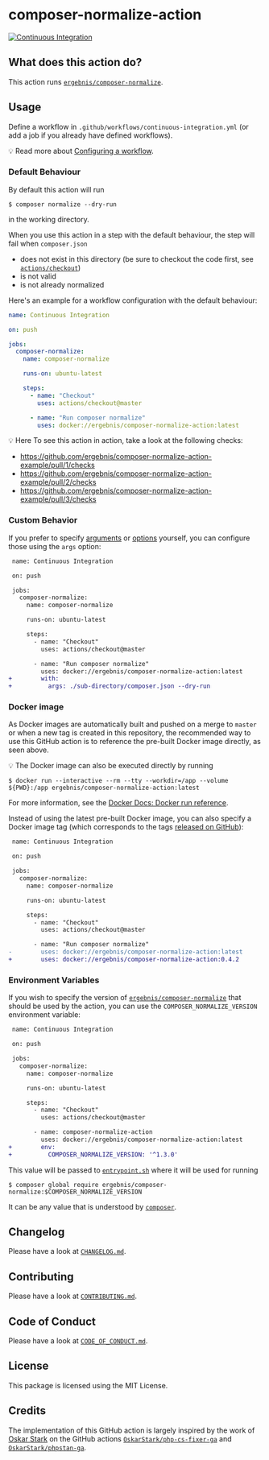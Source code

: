 # composer-normalize-action

[![Continuous Integration](https://github.com/ergebnis/composer-normalize-action/workflows/Continuous%20Integration/badge.svg)](https://github.com/ergebnis/composer-normalize-action/actions)

## What does this action do?

This action runs [`ergebnis/composer-normalize`](https://github.com/ergebnis/composer-normalize).

## Usage

Define a workflow in `.github/workflows/continuous-integration.yml` (or add a job if you already have defined workflows).

:bulb: Read more about [Configuring a workflow](https://help.github.com/en/articles/configuring-a-workflow).

### Default Behaviour

By default this action will run

```
$ composer normalize --dry-run
```

in the working directory.

When you use this action in a step with the default behaviour, the step will fail when `composer.json`

- does not exist in this directory (be sure to checkout the code first, see [`actions/checkout`](https://github.com/actions/checkout))
- is not valid
- is not already normalized

Here's an example for a workflow configuration with the default behaviour:

```yaml
name: Continuous Integration

on: push

jobs:
  composer-normalize:
    name: composer-normalize

    runs-on: ubuntu-latest

    steps:
      - name: "Checkout"
        uses: actions/checkout@master

      - name: "Run composer normalize"
        uses: docker://ergebnis/composer-normalize-action:latest
```

:bulb: Here
To see this action in action, take a look at the following checks:

* https://github.com/ergebnis/composer-normalize-action-example/pull/1/checks
* https://github.com/ergebnis/composer-normalize-action-example/pull/2/checks
* https://github.com/ergebnis/composer-normalize-action-example/pull/3/checks

### Custom Behavior

If you prefer to specify [arguments](https://github.com/ergebnis/composer-normalize/tree/master#arguments) or [options](https://github.com/ergebnis/composer-normalize/master#options) yourself, you can configure those using the `args` option:

```diff
 name: Continuous Integration

 on: push

 jobs:
   composer-normalize:
     name: composer-normalize

     runs-on: ubuntu-latest

     steps:
       - name: "Checkout"
         uses: actions/checkout@master

       - name: "Run composer normalize"
         uses: docker://ergebnis/composer-normalize-action:latest
+        with:
+          args: ./sub-directory/composer.json --dry-run
```

### Docker image

As Docker images are automatically built and pushed on a merge to `master` or when a new tag is created in this repository, the recommended way to use this GitHub action is to reference the pre-built Docker image directly, as seen above.

:bulb: The Docker image can also be executed directly by running

```
$ docker run --interactive --rm --tty --workdir=/app --volume ${PWD}:/app ergebnis/composer-normalize-action:latest
```

For more information, see the [Docker Docs: Docker run reference](https://docs.docker.com/engine/reference/run/).

Instead of using the latest pre-built Docker image, you can also specify a Docker image tag (which corresponds to the tags [released on GitHub](https://github.com/ergebnis/composer-normalize-action/releases)):

```diff
 name: Continuous Integration

 on: push

 jobs:
   composer-normalize:
     name: composer-normalize

     runs-on: ubuntu-latest

     steps:
       - name: "Checkout"
         uses: actions/checkout@master

       - name: "Run composer normalize"
-        uses: docker://ergebnis/composer-normalize-action:latest
+        uses: docker://ergebnis/composer-normalize-action:0.4.2
```

### Environment Variables

If you wish to specify the version of [`ergebnis/composer-normalize`](https://github.com/ergebnis/composer-normalize)  that should be used by the action, you can use the `COMPOSER_NORMALIZE_VERSION` environment variable:

```diff
 name: Continuous Integration

 on: push

 jobs:
   composer-normalize:
     name: composer-normalize

     runs-on: ubuntu-latest

     steps:
       - name: "Checkout"
         uses: actions/checkout@master

       - name: composer-normalize-action
         uses: docker://ergebnis/composer-normalize-action:latest
+        env:
+          COMPOSER_NORMALIZE_VERSION: '^1.3.0'
```

This value will be passed to [`entrypoint.sh`](entrypoint.sh) where it will be used for running

```
$ composer global require ergebnis/composer-normalize:$COMPOSER_NORMALIZE_VERSION
```

It can be any value that is understood by [`composer`](https://getcomposer.org/doc/articles/versions.md).

## Changelog

Please have a look at [`CHANGELOG.md`](CHANGELOG.md).

## Contributing

Please have a look at [`CONTRIBUTING.md`](.github/CONTRIBUTING.md).

## Code of Conduct

Please have a look at [`CODE_OF_CONDUCT.md`](.github/CODE_OF_CONDUCT.md).

## License

This package is licensed using the MIT License.

## Credits

The implementation of this GitHub action is largely inspired by the work of [Oskar Stark](https://github.com/OskarStark) on the GitHub actions [`OskarStark/php-cs-fixer-ga`](https://github.com/OskarStark/php-cs-fixer-ga) and [`OskarStark/phpstan-ga`](https://github.com/OskarStark/phpstan-ga).
